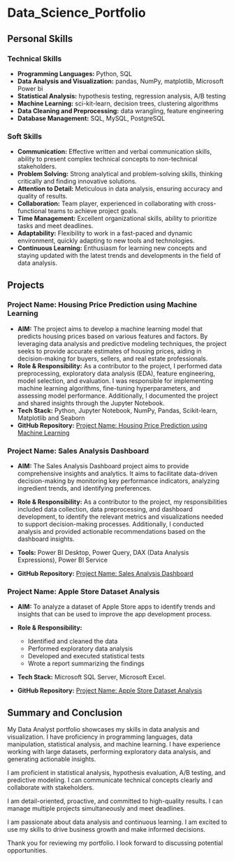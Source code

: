# Data_Science_Portfolio

## Personal Skills

### Technical Skills

- **Programming Languages:** Python, SQL
- **Data Analysis and Visualization:** pandas, NumPy, matplotlib, Microsoft Power bi 
- **Statistical Analysis:** hypothesis testing, regression analysis, A/B testing
- **Machine Learning:** sci-kit-learn, decision trees, clustering algorithms
- **Data Cleaning and Preprocessing:** data wrangling, feature engineering
- **Database Management:** SQL, MySQL, PostgreSQL

### Soft Skills

- **Communication:** Effective written and verbal communication skills, ability to present complex technical concepts to non-technical stakeholders.
- **Problem Solving:** Strong analytical and problem-solving skills, thinking critically and finding innovative solutions.
- **Attention to Detail:** Meticulous in data analysis, ensuring accuracy and quality of results.
- **Collaboration:** Team player, experienced in collaborating with cross-functional teams to achieve project goals.
- **Time Management:** Excellent organizational skills, ability to prioritize tasks and meet deadlines.
- **Adaptability:** Flexibility to work in a fast-paced and dynamic environment, quickly adapting to new tools and technologies.
- **Continuous Learning:** Enthusiasm for learning new concepts and staying updated with the latest trends and developments in the field of data analysis.

## Projects

### **Project Name: Housing Price Prediction using Machine Learning**

- **AIM:** The project aims to develop a machine learning model that predicts housing prices based on various features and factors. By leveraging data analysis and predictive modeling techniques, the project seeks to provide accurate estimates of housing prices, aiding in decision-making for buyers, sellers, and real estate professionals.
- **Role & Responsibility:** As a contributor to the project, I performed data preprocessing, exploratory data analysis (EDA), feature engineering, model selection, and evaluation. I was responsible for implementing machine learning algorithms, fine-tuning hyperparameters, and assessing model performance. Additionally, I documented the project and shared insights through the Jupyter Notebook.
- **Tech Stack:** Python, Jupyter Notebook, NumPy, Pandas, Scikit-learn, Matplotlib and Seaborn
- **GitHub Repository:** [Project Name: Housing Price Prediction using Machine Learning](https://nbviewer.org/github/SachinSS96/Data_Science_Portfolio/blob/main/Project_housing_ML_python/Project_housing.ipynb)


### **Project Name: Sales Analysis Dashboard**

- **AIM:** The Sales Analysis Dashboard project aims to provide comprehensive insights and analytics. It aims to facilitate data-driven decision-making by monitoring key performance indicators, analyzing ingredient trends, and identifying preferences.

- **Role & Responsibility:** As a contributor to the project, my responsibilities included data collection, data preprocessing, and dashboard development, to identify the relevant metrics and visualizations needed to support decision-making processes. Additionally, I conducted analysis and provided actionable recommendations based on the dashboard insights.
- **Tools:** Power BI Desktop, Power Query, DAX (Data Analysis Expressions), Power BI Service
- **GitHub Repository:** [Project Name: Sales Analysis Dashboard](https://app.powerbi.com/view?r=eyJrIjoiMThmZjk0MGUtNzA3Yy00MTk3LTlmMGEtZjRhMWU4YzA3YmY3IiwidCI6ImJjNDhjNTk4LTFmMzEtNDA2Yy1hZmJmLTBiYzAwYmJhZTQ2NSJ9&pageName=ReportSectionbdb2d2ebb0642946ef37)

### **Project Name: Apple Store Dataset Analysis**

- **AIM:** To analyze a dataset of Apple Store apps to identify trends and insights that can be used to improve the app development process.
- **Role & Responsibility:**
   - Identified and cleaned the data
   - Performed exploratory data analysis
   - Developed and executed statistical tests
   - Wrote a report summarizing the findings

- **Tech Stack:**  Microsoft SQL Server, Microsoft Excel.
- **GitHub Repository:** [Project Name: Apple Store Dataset Analysis](https://github.com/SachinSS96/Data_Science_Portfolio/blob/a85aad41940bae210b49ac005e9c97e229435a13/Apple%20Store%20Dataset%20and%20SQL%20code/applestore_SQL.pdf)


## Summary and Conclusion

My Data Analyst portfolio showcases my skills in data analysis and visualization. I have proficiency in programming languages, data manipulation, statistical analysis, and machine learning. I have experience working with large datasets, performing exploratory data analysis, and generating actionable insights.

I am proficient in statistical analysis, hypothesis evaluation, A/B testing, and predictive modeling. I can communicate technical concepts clearly and collaborate with stakeholders.

I am detail-oriented, proactive, and committed to high-quality results. I can manage multiple projects simultaneously and meet deadlines.

I am passionate about data analysis and continuous learning. I am excited to use my skills to drive business growth and make informed decisions.

Thank you for reviewing my portfolio. I look forward to discussing potential opportunities.
